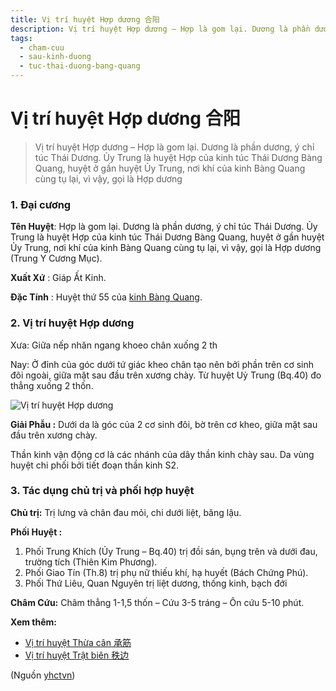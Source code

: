 ```yaml
---
title: Vị trí huyệt Hợp dương 合阳
description: Vị trí huyệt Hợp dương – Hợp là gom lại. Dương là phần dương, ý chỉ túc Thái Dương. Ủy Trung là huyệt Hợp của kinh túc Thái Dương Bàng Quang, huyệt ở gần huyệt Ủy Trung, nơi khí của kinh Bàng Quang cùng tụ lại, vì vậy, gọi là Hợp dương
tags:
  - cham-cuu
  - sau-kinh-duong
  - tuc-thai-duong-bang-quang
---
```


# Vị trí huyệt Hợp dương 合阳 

> Vị trí huyệt Hợp dương – Hợp là gom lại. Dương là phần dương, ý chỉ túc Thái Dương. Ủy Trung là huyệt Hợp của kinh túc Thái Dương Bàng Quang, huyệt ở gần huyệt Ủy Trung, nơi khí của kinh Bàng Quang cùng tụ lại, vì vậy, gọi là Hợp dương

### 1. Đại cương

**Tên Huyệt**: Hợp là gom lại. Dương là phần dương, ý chỉ túc Thái Dương. Ủy Trung là huyệt Hợp của kinh túc Thái Dương Bàng Quang, huyệt ở gần huyệt Ủy Trung, nơi khí của kinh Bàng Quang cùng tụ lại, vì vậy, gọi là Hợp dương (Trung Y Cương Mục).

**Xuất Xứ** : Giáp Ất Kinh.

**Đặc Tính** : Huyệt thứ 55 của [kinh Bàng Quang](/yhctvn/kinh-tuc-thai-duong-bang-quang).

### 2. Vị trí huyệt Hợp dương

Xưa: Giữa nếp nhăn ngang khoeo chân xuống 2 th

Nay: Ở đỉnh của góc dưới tứ giác kheo chân tạo nên bởi phần trên cơ sinh đôi ngoài, giữa mặt sau đầu trên xương chày. Từ huyệt Uỷ Trung (Bq.40) đo thẳng xuống 2 thốn.

![Vị trí huyệt Hợp dương](/imgs/yhctvn/huyet-hoi-duong-300x169.jpg)

**Giải Phẫu :** Dưới da là góc của 2 cơ sinh đôi, bờ trên cơ kheo, giữa mặt sau đầu trên xương chày.

Thần kinh vận động cơ là các nhánh của dây thần kinh chày sau. Da vùng huyệt chi phối bởi tiết đoạn thần kinh S2.

### 3. Tác dụng chủ trị và phối hợp huyệt

**Chủ trị:** Trị lưng và chân đau mỏi, chi dưới liệt, băng lậu.

**Phối Huyệt :**

1. Phối Trung Khích (Ủy Trung – Bq.40) trị đồi sán, bụng trên và dưới đau, trường tích (Thiên Kim Phương).
2. Phối Giao Tín (Th.8) trị phụ nữ thiếu khí, hạ huyết (Bách Chứng Phú).
3. Phối Thứ Liêu, Quan Nguyên trị liệt dương, thống kinh, bạch đới

**Châm Cứu:** Châm thẳng 1-1,5 thốn – Cứu 3-5 tráng – Ôn cứu 5-10 phút.

**Xem thêm:**

* [Vị trí huyệt Thừa cân 承筋](/yhctvn/vi-tri-huyet-thua-can-%e6%89%bf%e7%ad%8b)
* [Vị trí huyệt Trật biên 秩边](/yhctvn/vi-tri-huyet-trat-bien-%e7%a7%a9%e8%be%b9)

(Nguồn <a href="https://yhctvn.com/vi-tri-huyet-hop-duong-合阳/" target="_blank">yhctvn</a>)
